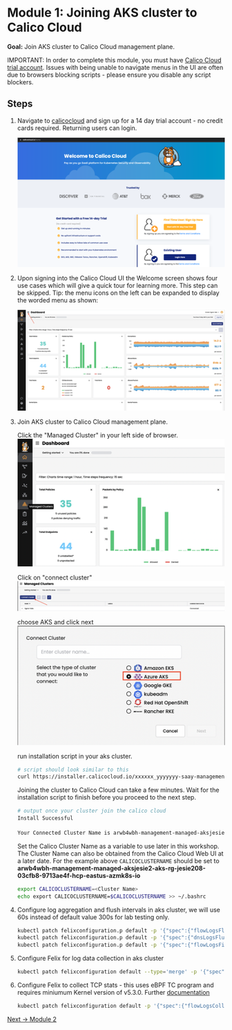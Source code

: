 # Module 1: Joining AKS cluster to Calico Cloud

**Goal:** Join AKS cluster to Calico Cloud management plane.

IMPORTANT: In order to complete this module, you must have [Calico Cloud trial account](https://www.calicocloud.io/home). Issues with being unable to navigate menus in the UI are often due to browsers blocking scripts - please ensure you disable any script blockers.

## Steps

1. Navigate to [calicocloud](https://www.calicocloud.io/?utm_campaign=calicocloud&utm_medium=digital&utm_source=microsoft) and sign up for a 14 day trial account - no credit cards required. Returning users can login.

   ![calico-cloud-login](../img/calico-cloud-login.png)

2. Upon signing into the Calico Cloud UI the Welcome screen shows four use cases which will give a quick tour for learning more. This step can be skipped. Tip: the menu icons on the left can be expanded to display the worded menu as shown:

   ![expand-menu](../img/expand-menu.png)


3. Join AKS cluster to Calico Cloud management plane.
    
    Click the "Managed Cluster" in your left side of browser.
    ![managed-cluster](../img/managed-cluster.png)
    
    Click on "connect cluster"
     ![connect-cluster](../img/connect-cluster.png)

    choose AKS and click next
      ![choose-aks](../img/choose-aks.png)


    run installation script in your aks cluster. 
    ```bash
    # script should look similar to this
    curl https://installer.calicocloud.io/xxxxxx_yyyyyyy-saay-management_install.sh | bash
    ```

    Joining the cluster to Calico Cloud can take a few minutes. Wait for the installation script to finish before you proceed to the next step.

    ```bash
    # output once your cluster join the calico cloud
    Install Successful

    Your Connected Cluster Name is arwb4wbh-management-managed-aksjesie2-aks-rg-jesie208-03cfb8-9713ae4f-hcp-eastus-azmk8s-io  
    ```
    Set the Calico Cluster Name as a variable to use later in this workshop. The Cluster Name can also be obtained from the Calico Cloud Web UI at a later date. For the example above `CALICOCLUSTERNAME` should be set to __arwb4wbh-management-managed-aksjesie2-aks-rg-jesie208-03cfb8-9713ae4f-hcp-eastus-azmk8s-io__
    
    ```bash
    export CALICOCLUSTERNAME=<Cluster Name>
    echo export CALICOCLUSTERNAME=$CALICOCLUSTERNAME >> ~/.bashrc
    ```
    

4. Configure log aggregation and flush intervals in aks cluster, we will use 60s instead of default value 300s for lab testing only.   

    ```bash
    kubectl patch felixconfiguration.p default -p '{"spec":{"flowLogsFlushInterval":"10s"}}'
    kubectl patch felixconfiguration.p default -p '{"spec":{"dnsLogsFlushInterval":"10s"}}'
    kubectl patch felixconfiguration.p default -p '{"spec":{"flowLogsFileAggregationKindForAllowed":1}}'
    ```

5. Configure Felix for log data collection in aks cluster

    ```bash
    kubectl patch felixconfiguration default --type='merge' -p '{"spec":{"policySyncPathPrefix":"/var/run/nodeagent","l7LogsFileEnabled":true}}'

    ```

6. Configure Felix to collect TCP stats - this uses eBPF TC program and requires miniumum Kernel version of v5.3.0. Further [documentation](https://docs.tigera.io/visibility/elastic/flow/tcpstats)

    ```bash
    kubectl patch felixconfiguration default -p '{"spec":{"flowLogsCollectTcpStats":true}}'
    ```

[Next -> Module 2](../modules/calicocloud/configuring-demo-apps.md)
